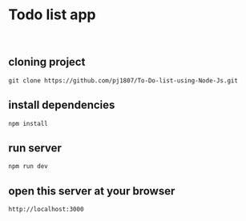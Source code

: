 # Todo list app
<br>

## cloning project

```
git clone https://github.com/pj1807/To-Do-list-using-Node-Js.git
```

## install dependencies

```
npm install
```

## run server

```
npm run dev
```

## open this server at your browser

```
http://localhost:3000
```
